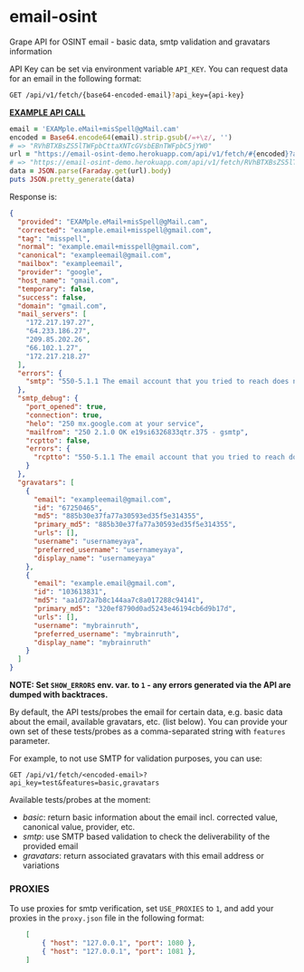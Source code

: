 # email-osint
Grape API for OSINT email - basic data, smtp validation and gravatars information

API Key can be set via environment variable `API_KEY`. You can request data for an email in the following format:

```bash
GET /api/v1/fetch/{base64-encoded-email}?api_key={api-key}
```

**[EXAMPLE API CALL](https://email-osint-demo.herokuapp.com/api/v1/fetch/RVhBTXBsZS5lTWFpbCttaXNTcGVsbEBnTWFpbC5jYW0?api_key=test)**

```ruby
email = 'EXAMple.eMail+misSpell@gMail.cam'
encoded = Base64.encode64(email).strip.gsub(/=+\z/, '')
# => "RVhBTXBsZS5lTWFpbCttaXNTcGVsbEBnTWFpbC5jYW0"
url = "https://email-osint-demo.herokuapp.com/api/v1/fetch/#{encoded}?api_key=test"
# => "https://email-osint-demo.herokuapp.com/api/v1/fetch/RVhBTXBsZS5lTWFpbCttaXNTcGVsbEBnTWFpbC5jYW0?api_key=test"
data = JSON.parse(Faraday.get(url).body)
puts JSON.pretty_generate(data)
```

Response is:
```json
{
  "provided": "EXAMple.eMail+misSpell@gMail.cam",
  "corrected": "example.email+misspell@gmail.com",
  "tag": "misspell",
  "normal": "example.email+misspell@gmail.com",
  "canonical": "exampleemail@gmail.com",
  "mailbox": "exampleemail",
  "provider": "google",
  "host_name": "gmail.com",
  "temporary": false,
  "success": false,
  "domain": "gmail.com",
  "mail_servers": [
    "172.217.197.27",
    "64.233.186.27",
    "209.85.202.26",
    "66.102.1.27",
    "172.217.218.27"
  ],
  "errors": {
    "smtp": "550-5.1.1 The email account that you tried to reach does not exist. Please try"
  },
  "smtp_debug": {
    "port_opened": true,
    "connection": true,
    "helo": "250 mx.google.com at your service",
    "mailfrom": "250 2.1.0 OK e19si6326833qtr.375 - gsmtp",
    "rcptto": false,
    "errors": {
      "rcptto": "550-5.1.1 The email account that you tried to reach does not exist. Please try\n"
    }
  },
  "gravatars": [
    {
      "email": "exampleemail@gmail.com",
      "id": "67250465",
      "md5": "885b30e37fa77a30593ed35f5e314355",
      "primary_md5": "885b30e37fa77a30593ed35f5e314355",
      "urls": [],
      "username": "usernameyaya",
      "preferred_username": "usernameyaya",
      "display_name": "usernameyaya"
    },
    {
      "email": "example.email@gmail.com",
      "id": "103613831",
      "md5": "aa1d72a7b8c144aa7c8a017288c94141",
      "primary_md5": "320ef8790d0ad5243e46194cb6d9b17d",
      "urls": [],
      "username": "mybrainruth",
      "preferred_username": "mybrainruth",
      "display_name": "mybrainruth"
    }
  ]
}
```

**NOTE: Set `SHOW_ERRORS` env. var. to `1` - any errors generated via the API are dumped with backtraces.**

By default, the API tests/probes the email for certain data, e.g. basic data
about the email, available gravatars, etc. (list below). You can provide your
own set of these tests/probes as a comma-separated string with `features`
parameter.

For example, to not use SMTP for validation purposes, you can use:

```
GET /api/v1/fetch/<encoded-email>?api_key=test&features=basic,gravatars
```

Available tests/probes at the moment:

- *basic*: return basic information about the email incl. corrected value, canonical value, provider, etc.
- *smtp*: use SMTP based validation to check the deliverability of the provided email
- *gravatars*: return associated gravatars with this email address or variations


### PROXIES

To use proxies for smtp verification, set `USE_PROXIES` to `1`, and add your proxies in the 
`proxy.json` file in the following format:

```json
    [
        { "host": "127.0.0.1", "port": 1080 },
        { "host": "127.0.0.1", "port": 1081 },
    ]
```
